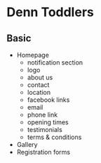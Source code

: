 # Denn Toddlers

## Basic

* Homepage
    * notification section
    * logo
    * about us
    * contact
    * location
    * facebook links
    * email
    * phone link
    * opening times
    * testimonials
    * terms & conditions
* Gallery
* Registration forms